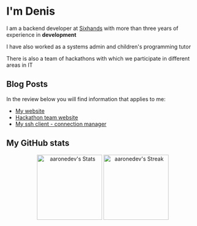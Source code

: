 # I'm Denis 

I am a backend developer at [Sixhands](https://www.sixhands.co/) with more than three years of experience in **development**

I have also worked as a systems admin and children's programming tutor

There is also a team of hackathons with which we participate in different areas in IT

## Blog Posts
In the review below you will find information that applies to me:

- [My website](https://deniskorbakov.ru/api/docs)
- [Hackathon team website](https://жыбийрыр.рф/)
- [My ssh client - connection manager](https://ssh-connection-manager.github.io/docs)

## My GitHub stats
<div class="badges-githubstats">
  <p align="center">
    <img src="https://github-readme-stats.vercel.app/api?username=deniskorbakov&theme=tokyonight&show_icons=true&hide_border=true&count_private=true" alt="aaronedev's Stats" height="170">
    <img src="https://github-readme-streak-stats.herokuapp.com/?user=deniskorbakov&theme=tokyonight&hide_border=true" alt="aaronedev's Streak" height="170">
  </p>
</div>
